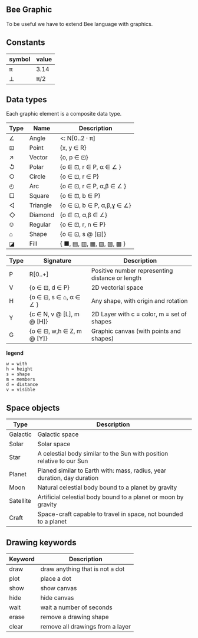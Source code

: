 ## Bee Graphic

To be useful we have to extend Bee language with graphics.


## Constants

 symbol | value
--------|-------
 π      | 3.14
 ⊥      | π/2

## Data types

Each graphic element is a composite data type.

 Type  | Name     | Description
-------|----------|---------------------------------
  ∠    | Angle    | <: N[0..2 · π] 
  ⊡    | Point    | {x, y ∈ R}
  ↗    | Vector   | {o, p ∈ ⊡}
  ↺    | Polar    | {o ∈ ⊡, r ∈ P, α ∈ ∠ }  
  ○    | Circle   | {o ∈ ⊡, r ∈ P}  
  ◴    | Arc      | {o ∈ ⊡, r ∈ P, α,β ∈ ∠ }
  □    | Square   | {o ∈ ⊡, b ∈ P}
  ◁    | Triangle | {o ∈ ⊡, b ∈ P, α,β,ɣ ∈ ∠}
  ◇    | Diamond  | {o ∈ ⊡, α,β ∈ ∠} 
  ⎊    | Regular  | {o ∈ ⊡, r, n ∈ P}
  ⌂    | Shape    | {o ∈ ⊡, s @ [⊡]}
  ◪    | Fill     | { ■, ▤, ▥, ▦, ▧, ▨, ▩ } 


Type   | Signature                 | Description
-------|---------------------------|-------------------------------------------------
P      | R[0..+]                  | Positive number representing distance or length
V      | {o ∈ ⊡, d ∈ P}            | 2D vectorial space
H      | {o ∈ ⊡, s ∈ ⌂, α ∈ ∠ }    | Any shape, with origin and rotation
Y      | {c ∈ N, v @ [L], m @ [H]} | 2D Layer with c = color, m = set of shapes
G      | {o ∈ ⊡, w,h ∈ Z, m @ [Y]} | Graphic canvas (with points and shapes)

**legend**
```
w = with
h = height
s = shape
m = members
d = distance
v = visible 
```

## Space objects

Type     | Description
---------|-------------------------------------------------------------------------
Galactic | Galactic space
Solar    | Solar space
Star     | A celestial body similar to the Sun with position relative to our Sun
Planet   | Planed similar to Earth with: mass, radius, year duration, day duration
Moon     | Natural celestial body bound to a planet by gravity
Satellite| Artificial celestial body bound to a planet or moon by gravity
Craft    | Space-craft capable to travel in space, not bounded to a planet

## Drawing keywords

Keyword  | Description
---------|-----------------------------------
draw     | draw anything that is not a dot
plot     | place a dot
show     | show canvas
hide     | hide canvas
wait     | wait a number of seconds
erase    | remove a drawing shape
clear    | remove all drawings from a layer